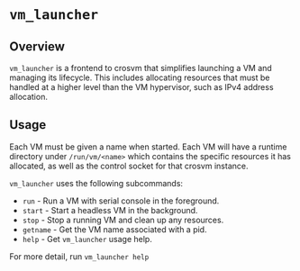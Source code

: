 # `vm_launcher`

## Overview
`vm_launcher` is a frontend to crosvm that simplifies launching a VM and
managing its lifecycle. This includes allocating resources that must be
handled at a higher level than the VM hypervisor, such as IPv4 address
allocation.

## Usage
Each VM must be given a name when started. Each VM will have a runtime
directory under `/run/vm/<name>` which contains the specific resources
it has allocated, as well as the control socket for that crosvm instance.

`vm_launcher` uses the following subcommands:

* `run`     - Run a VM with serial console in the foreground.
* `start`   - Start a headless VM in the background.
* `stop`    - Stop a running VM and clean up any resources.
* `getname` - Get the VM name associated with a pid.
* `help`    - Get `vm_launcher` usage help.

For more detail, run `vm_launcher help`
